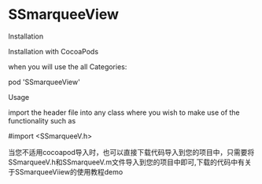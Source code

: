 # SSmarqueeView

Installation

Installation with CocoaPods

when you will use the all Categories:

pod 'SSmarqueeView'


Usage

import the header file into any class where you wish to make use of the functionality such as

#import <SSmarqueeV.h>


当您不适用cocoapod导入时，也可以直接下载代码导入到您的项目中，只需要将SSmarqueeV.h和SSmarqueeV.m文件导入到您的项目中即可,下载的代码中有关于SSmarqueeViiew的使用教程demo
